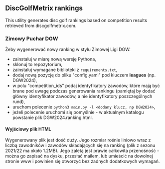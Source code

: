 ## DiscGolfMetrix rankings

This utility generates disc golf rankings based on competition results retrieved from discgolfmetrix.com.

### Zimowy Puchar DGW

Żeby wygenerować nowy ranking w stylu Zimowej Ligi DGW:
 - zainstaluj w miarę nową wersję Pythona,
 - sklonuj to repozytorium,
 - zainstaluj wymagane biblioteki z ``requirements.txt``,
 - dodaj nową pozycję do pliku "config.yaml" pod kluczem **leagues** (np. DGW2024),
 - w polu "competition_ids" podaj identyfikatory zawodów, które mają być brane pod uwagę podczas generowania rankingu (pamiętaj by dodać główny identyfikator zawodów, a nie identyfikatory poszczególnych rund),
 - uruchom polecenie ``python3 main.py -l <dodany klucz, np DGW2024>``,
 - jeżeli polecenie uruchomi się pomyślnie - w aktualnym katalogu powstanie plik DGW2024.ranking.html.

#### Wyjściowy plik HTML

Wygenerowany plik jest dość duży. Jego rozmiar rośnie liniowo wraz z liczbą zawodników i zawodów składających się na ranking (plik z sezonu 2021/22 ma około 1.2MB). Jego zaletą jest prawie całkowita przenośność - można go zapisać na dysku, przesłać mailem, lub umieścić na dowolnej stronie www i powinien się otworzyć bez żadnych dodatkowych wymagań.


